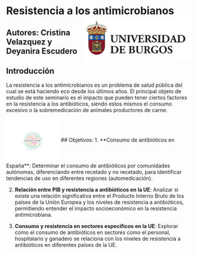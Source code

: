# Resistencia a los antimicrobianos <img src='INPUT/IMAGENES/universidad_burgos.jpg' align="right" height="120" />
## Autores: Cristina Velazquez y Deyanira Escudero
## Introducción
La resistencia a los antimicrobianos es un problema de salud pública del cual se está haciendo eco desde los últimos años. 
El principal objeto de estudio de este seminario es el impacto que pueden tener ciertos factores en la resistencia a los antibióticos, siendo estos mismos el consumo excesivo o la sobremedicación de animales productores de carne.

<img src='OUTPUT/IMAGENES/wordcloud_pic.png' align="center" height="120" />
## Objetivos:
1. **Consumo de antibióticos en España**: Determinar el consumo de antibióticos por comunidades autónomas, diferenciando entre recetado y no recetado, para identificar tendencias de uso en diferentes regiones (automedicación).
   
2. **Relación entre PIB y resistencia a antibióticos en la UE**: Analizar si existe una relación significativa entre el Producto Interno Bruto de los países de la Unión Europea y los niveles de resistencia a antibióticos, permitiendo entender el impacto socioeconómico en la resistencia antimicrobiana.

3. **Consumo y resistencia en sectores específicos en la UE**: Explorar cómo el consumo de antibióticos en sectores como el personal, hospitalario y ganadero se relaciona con los niveles de resistencia a antibióticos en diferentes países de la UE.

